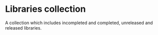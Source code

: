 # Libraries collection
A collection which includes incompleted and completed, unreleased and released libraries.
